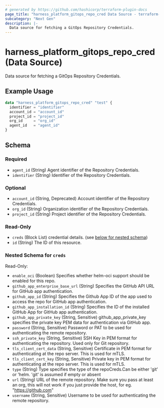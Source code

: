 ```yaml
---
# generated by https://github.com/hashicorp/terraform-plugin-docs
page_title: "harness_platform_gitops_repo_cred Data Source - terraform-provider-harness"
subcategory: "Next Gen"
description: |-
  Data source for fetching a GitOps Repository Credentials.
---
```


# harness_platform_gitops_repo_cred (Data Source)

Data source for fetching a GitOps Repository Credentials.

## Example Usage

```terraform
data "harness_platform_gitops_repo_cred" "test" {
  identifier = "identifier"
  account_id = "account_id"
  project_id = "project_id"
  org_id     = "org_id"
  agent_id   = "agent_id"
}
```

<!-- schema generated by tfplugindocs -->
## Schema

### Required

- `agent_id` (String) Agent identifier of the Repository Credentials.
- `identifier` (String) Identifier of the Repository Credentials.

### Optional

- `account_id` (String, Deprecated) Account identifier of the Repository Credentials.
- `org_id` (String) Organization identifier of the Repository Credentials.
- `project_id` (String) Project identifier of the Repository Credentials.

### Read-Only

- `creds` (Block List) credential details. (see [below for nested schema](#nestedblock--creds))
- `id` (String) The ID of this resource.

<a id="nestedblock--creds"></a>
### Nested Schema for `creds`

Read-Only:

- `enable_oci` (Boolean) Specifies whether helm-oci support should be enabled for this repo.
- `github_app_enterprise_base_url` (String) Specifies the GitHub API URL for GitHub app authentication.
- `github_app_id` (String) Specifies the Github App ID of the app used to access the repo for GitHub app authentication.
- `github_app_installation_id` (String) Specifies the ID of the installed GitHub App for GitHub app authentication.
- `github_app_private_key` (String, Sensitive) github_app_private_key specifies the private key PEM data for authentication via GitHub app.
- `password` (String, Sensitive) Password or PAT to be used for authenticating the remote repository.
- `ssh_private_key` (String, Sensitive) SSH Key in PEM format for authenticating the repository. Used only for Git repository.
- `tls_client_cert_data` (String, Sensitive) Certificate in PEM format for authenticating at the repo server. This is used for mTLS.
- `tls_client_cert_key` (String, Sensitive) Private key in PEM format for authenticating at the repo server. This is used for mTLS.
- `type` (String) Type specifies the type of the repoCreds.Can be either 'git' or 'helm. 'git' is assumed if empty or absent
- `url` (String) URL of the remote repository. Make sure you pass at least an org, this will not work if you just provide the host, for eg. "https://github.com"
- `username` (String, Sensitive) Username to be used for authenticating the remote repository.
